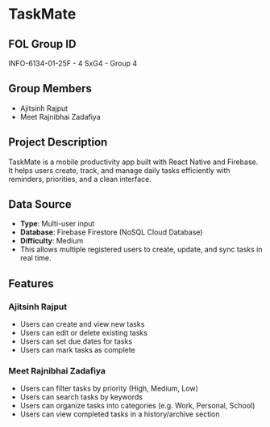 # TaskMate

## FOL Group ID

INFO-6134-01-25F - 4
SxG4 - Group 4

## Group Members

- Ajitsinh Rajput
- Meet Rajnibhai Zadafiya

## Project Description

TaskMate is a mobile productivity app built with React Native and Firebase.  
It helps users create, track, and manage daily tasks efficiently with reminders, priorities, and a clean interface.

## Data Source

- **Type**: Multi-user input
- **Database**: Firebase Firestore (NoSQL Cloud Database)
- **Difficulty**: Medium
- This allows multiple registered users to create, update, and sync tasks in real time.

## Features

### Ajitsinh Rajput

- Users can create and view new tasks
- Users can edit or delete existing tasks
- Users can set due dates for tasks
- Users can mark tasks as complete

### Meet Rajnibhai Zadafiya

- Users can filter tasks by priority (High, Medium, Low)
- Users can search tasks by keywords
- Users can organize tasks into categories (e.g. Work, Personal, School)
- Users can view completed tasks in a history/archive section
